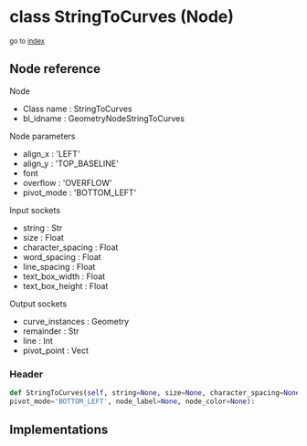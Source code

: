 # class StringToCurves (Node)

<sub>go to [index](/docs/index.md)</sub>

## Node reference

Node
 - Class name : StringToCurves
 - bl_idname : GeometryNodeStringToCurves

Node parameters
 - align_x : 'LEFT'
 - align_y : 'TOP_BASELINE'
 - font
 - overflow : 'OVERFLOW'
 - pivot_mode : 'BOTTOM_LEFT'

Input sockets
 - string : Str
 - size : Float
 - character_spacing : Float
 - word_spacing : Float
 - line_spacing : Float
 - text_box_width : Float
 - text_box_height : Float

Output sockets
 - curve_instances : Geometry
 - remainder : Str
 - line : Int
 - pivot_point : Vect

### Header

``` python
def StringToCurves(self, string=None, size=None, character_spacing=None, word_spacing=None, line_spacing=None, text_box_width=None, text_box_height=None, align_x='LEFT', align_y='TOP_BASELINE', font=None, overflow='OVERFLOW',
pivot_mode='BOTTOM_LEFT', node_label=None, node_color=None):
```

## Implementations


